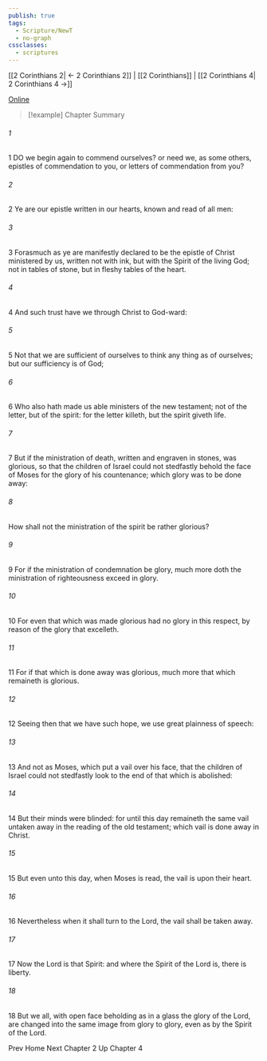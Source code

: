 ```yaml
---
publish: true
tags:
  - Scripture/NewT
  - no-graph
cssclasses:
  - scriptures
---
```

[[2 Corinthians 2| ← 2 Corinthians 2]] | [[2 Corinthians]] | [[2 Corinthians 4| 2 Corinthians 4 →]]

[Online](https://churchofjesuschrist.org/study/scriptures/nt/2-cor/3?lang=eng)

>[!example] Chapter Summary
>
###### 1
1 DO we begin again to commend ourselves? or need we, as some others, epistles of commendation to you, or letters of commendation from you?
###### 2
2 Ye are our epistle written in our hearts, known and read of all men:
###### 3
3 Forasmuch as ye are manifestly declared to be the epistle of Christ ministered by us, written not with ink, but with the Spirit of the living God; not in tables of stone, but in fleshy tables of the heart.
###### 4
4 And such trust have we through Christ to God-ward:
###### 5
5 Not that we are sufficient of ourselves to think any thing as of ourselves; but our sufficiency is of God;
###### 6
6 Who also hath made us able ministers of the new testament; not of the letter, but of the spirit: for the letter killeth, but the spirit giveth life.
###### 7
7 But if the ministration of death, written and engraven in stones, was glorious, so that the children of Israel could not stedfastly behold the face of Moses for the glory of his countenance; which glory was to be done away:
###### 8
How shall not the ministration of the spirit be rather glorious?
###### 9
9 For if the ministration of condemnation be glory, much more doth the ministration of righteousness exceed in glory.
###### 10
10 For even that which was made glorious had no glory in this respect, by reason of the glory that excelleth.
###### 11
11 For if that which is done away was glorious, much more that which remaineth is glorious.
###### 12
12 Seeing then that we have such hope, we use great plainness of speech:
###### 13
13 And not as Moses, which put a vail over his face, that the children of Israel could not stedfastly look to the end of that which is abolished:
###### 14
14 But their minds were blinded: for until this day remaineth the same vail untaken away in the reading of the old testament; which vail is done away in Christ.
###### 15
15 But even unto this day, when Moses is read, the vail is upon their heart.
###### 16
16 Nevertheless when it shall turn to the Lord, the vail shall be taken away.
###### 17
17 Now the Lord is that Spirit: and where the Spirit of the Lord is, there is liberty.
###### 18
18 But we all, with open face beholding as in a glass the glory of the Lord, are changed into the same image from glory to glory, even as by the Spirit of the Lord.

Prev
Home
Next
Chapter 2
Up
Chapter 4



